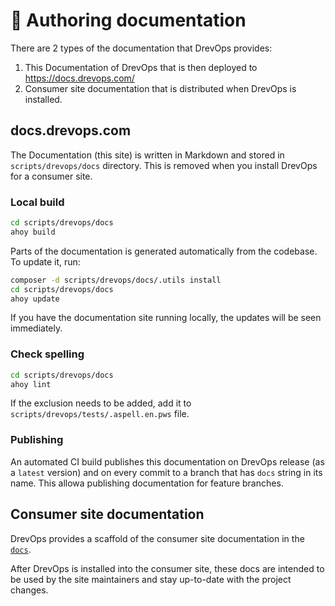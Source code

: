 # 📖 Authoring documentation

There are 2 types of the documentation that DrevOps provides:

1. This Documentation of DrevOps that is then deployed to https://docs.drevops.com/
2. Consumer site documentation that is distributed when DrevOps is installed.

## docs.drevops.com

The Documentation (this site) is written in Markdown and stored in
`scripts/drevops/docs` directory. This is removed when you install DrevOps for a
consumer site.

### Local build

```bash
cd scripts/drevops/docs
ahoy build
```

Parts of the documentation is generated automatically from the codebase.
To update it, run:
```bash
composer -d scripts/drevops/docs/.utils install
cd scripts/drevops/docs
ahoy update
```
If you have the documentation site running locally, the updates will be seen
immediately.

### Check spelling

```bash
cd scripts/drevops/docs
ahoy lint
```

If the exclusion needs to be added, add it to `scripts/drevops/tests/.aspell.en.pws` file.

### Publishing

An automated CI build publishes this documentation on DrevOps release
(as a `latest` version) and on every commit to a branch that has `docs` string
in its name. This allowa publishing documentation for feature branches.

## Consumer site documentation

DrevOps provides a scaffold of the consumer site documentation in the
[`docs`](../../../../docs).

After DrevOps is installed into the consumer site, these docs are intended to
be used by the site maintainers and stay up-to-date with the project changes.
